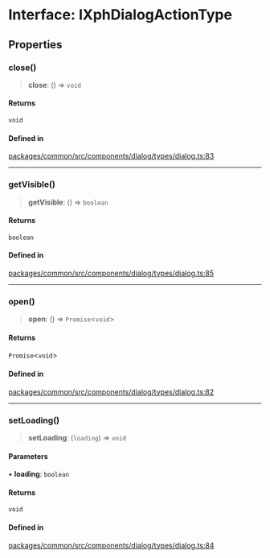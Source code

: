 # Interface: IXphDialogActionType

## Properties

### close()

> **close**: () => `void`

#### Returns

`void`

#### Defined in

[packages/common/src/components/dialog/types/dialog.ts:83](https://github.com/XiaoPiHong/xph-crud/blob/300d288b2cb7d1d481589252292dd1816109678d/packages/common/src/components/dialog/types/dialog.ts#L83)

***

### getVisible()

> **getVisible**: () => `boolean`

#### Returns

`boolean`

#### Defined in

[packages/common/src/components/dialog/types/dialog.ts:85](https://github.com/XiaoPiHong/xph-crud/blob/300d288b2cb7d1d481589252292dd1816109678d/packages/common/src/components/dialog/types/dialog.ts#L85)

***

### open()

> **open**: () => `Promise`\<`void`\>

#### Returns

`Promise`\<`void`\>

#### Defined in

[packages/common/src/components/dialog/types/dialog.ts:82](https://github.com/XiaoPiHong/xph-crud/blob/300d288b2cb7d1d481589252292dd1816109678d/packages/common/src/components/dialog/types/dialog.ts#L82)

***

### setLoading()

> **setLoading**: (`loading`) => `void`

#### Parameters

• **loading**: `boolean`

#### Returns

`void`

#### Defined in

[packages/common/src/components/dialog/types/dialog.ts:84](https://github.com/XiaoPiHong/xph-crud/blob/300d288b2cb7d1d481589252292dd1816109678d/packages/common/src/components/dialog/types/dialog.ts#L84)
